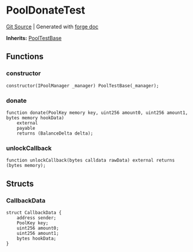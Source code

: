 # PoolDonateTest
[Git Source](https://github.com/Uniswap/docs/blob/1141642f8ba4665a50660886a8a8401526677045/src/test/PoolDonateTest.sol)
| Generated with [forge doc](https://book.getfoundry.sh/reference/forge/forge-doc)

**Inherits:**
[PoolTestBase](contracts/v4/reference/core/test/PoolTestBase.md)


## Functions
### constructor


```solidity
constructor(IPoolManager _manager) PoolTestBase(_manager);
```

### donate


```solidity
function donate(PoolKey memory key, uint256 amount0, uint256 amount1, bytes memory hookData)
    external
    payable
    returns (BalanceDelta delta);
```

### unlockCallback


```solidity
function unlockCallback(bytes calldata rawData) external returns (bytes memory);
```

## Structs
### CallbackData

```solidity
struct CallbackData {
    address sender;
    PoolKey key;
    uint256 amount0;
    uint256 amount1;
    bytes hookData;
}
```

